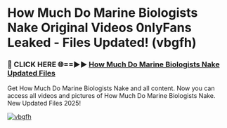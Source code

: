 # How Much Do Marine Biologists Nake Original Videos 0nlyFans Leaked - Files Updated! (vbgfh)

<h3>🔴 CLICK HERE 🌐==►► <a href="https://tinyurl.com/yckcrads" rel="nofollow">How Much Do Marine Biologists Nake Updated Files</a></h3>

Get How Much Do Marine Biologists Nake and all content. Now you can access all videos and pictures of How Much Do Marine Biologists Nake. New Updated Files 2025!

[![vbgfh](https://i.imgur.com/hpKpOFt.gif)](https://tinyurl.com/yckcrads)
